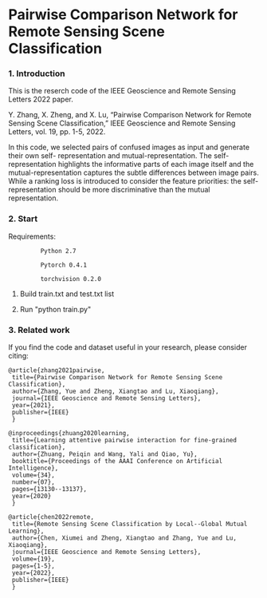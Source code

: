 # Pairwise Comparison Network for Remote Sensing Scene Classification

### 1. Introduction

This is the reserch code of the IEEE Geoscience and Remote Sensing Letters 2022 paper.

Y. Zhang, X. Zheng, and X. Lu, “Pairwise Comparison Network for Remote Sensing Scene Classification,” IEEE Geoscience and Remote Sensing Letters, vol. 19, pp. 1-5, 2022.

In this code, we selected pairs of confused images as input and generate their own self- representation and mutual-representation. The self-representation highlights the informative parts of each image itself and the mutual-representation captures the subtle differences between image pairs. While a ranking loss is introduced to consider the feature priorities: the self-representation should be more discriminative than the mutual representation.


### 2. Start

Requirements:
             
             Python 2.7

             Pytorch 0.4.1

             torchvision 0.2.0

1. Build train.txt and test.txt list 

2. Run "python train.py" 



### 3. Related work

If you find the code and dataset useful in your research, please consider citing:

    @article{zhang2021pairwise,
     title={Pairwise Comparison Network for Remote Sensing Scene Classification},
     author={Zhang, Yue and Zheng, Xiangtao and Lu, Xiaoqiang},
     journal={IEEE Geoscience and Remote Sensing Letters},
     year={2021},
     publisher={IEEE}
     }

    @inproceedings{zhuang2020learning,
     title={Learning attentive pairwise interaction for fine-grained classification},
     author={Zhuang, Peiqin and Wang, Yali and Qiao, Yu},
     booktitle={Proceedings of the AAAI Conference on Artificial Intelligence},
     volume={34},
     number={07},
     pages={13130--13137},
     year={2020}
     }

    @article{chen2022remote,
     title={Remote Sensing Scene Classification by Local--Global Mutual Learning},
     author={Chen, Xiumei and Zheng, Xiangtao and Zhang, Yue and Lu, Xiaoqiang},
     journal={IEEE Geoscience and Remote Sensing Letters},
     volume={19},
     pages={1-5},
     year={2022},
     publisher={IEEE}
     }




